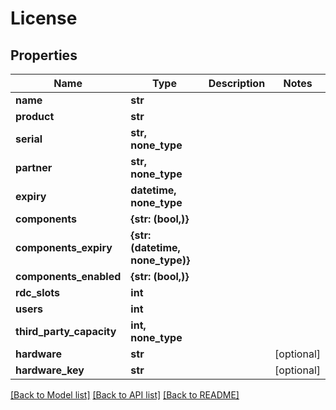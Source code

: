 # License


## Properties

Name | Type | Description | Notes
------------ | ------------- | ------------- | -------------
**name** | **str** |  | 
**product** | **str** |  | 
**serial** | **str, none_type** |  | 
**partner** | **str, none_type** |  | 
**expiry** | **datetime, none_type** |  | 
**components** | **{str: (bool,)}** |  | 
**components_expiry** | **{str: (datetime, none_type)}** |  | 
**components_enabled** | **{str: (bool,)}** |  | 
**rdc_slots** | **int** |  | 
**users** | **int** |  | 
**third_party_capacity** | **int, none_type** |  | 
**hardware** | **str** |  | [optional] 
**hardware_key** | **str** |  | [optional] 

[[Back to Model list]](../README.md#models) [[Back to API list]](../README.md#api-endpoints) [[Back to README]](../README.md)



